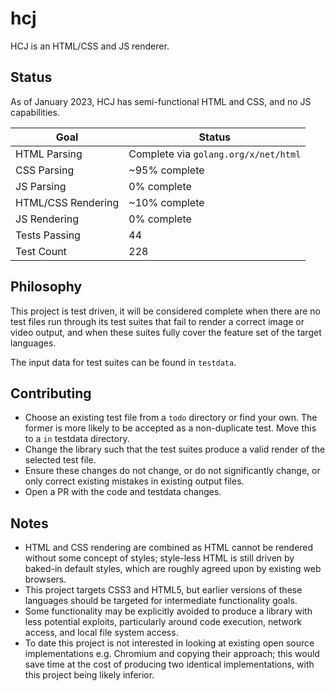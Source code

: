 # hcj

HCJ is an HTML/CSS and JS renderer.

## Status

As of January 2023, HCJ has semi-functional HTML and CSS, and no JS capabilities.

| Goal               | Status                               |
| ------------------ | ------------------------------------ |
| HTML Parsing       | Complete via `golang.org/x/net/html` |
| CSS Parsing        | ~95% complete                        |
| JS Parsing         | 0% complete                          |
| HTML/CSS Rendering | ~10% complete                        |
| JS Rendering       | 0% complete                          |
| Tests Passing      | 44                                   |
| Test Count         | 228                                  |

## Philosophy

This project is test driven, it will be considered complete when there are no test files run through its
test suites that fail to render a correct image or video output, and when these suites fully cover the feature
set of the target languages.

The input data for test suites can be found in `testdata`.

## Contributing

- Choose an existing test file from a `todo` directory or find your own. The former is more likely to be accepted as a non-duplicate test. Move this to a `in` testdata directory.
- Change the library such that the test suites produce a valid render of the selected test file.
- Ensure these changes do not change, or do not significantly change, or only correct existing mistakes in existing output files.
- Open a PR with the code and testdata changes.

## Notes

- HTML and CSS rendering are combined as HTML cannot be rendered without some concept of styles; style-less HTML is still driven by baked-in default styles, which are roughly agreed upon by existing web browsers.
- This project targets CSS3 and HTML5, but earlier versions of these languages should be targeted for intermediate functionality goals.
- Some functionality may be explicitly avoided to produce a library with less potential exploits, particularly around code execution, network access, and local file system access.
- To date this project is not interested in looking at existing open source implementations e.g. Chromium and copying their approach; this would save time at the cost of producing two identical implementations, with this project being likely inferior.
